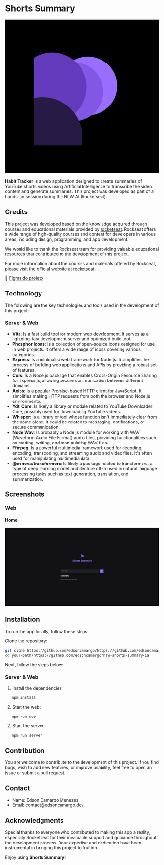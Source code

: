 # Shorts Summary

![Shorts Summary Logo](./public/logo.jpg)

**Habit Tracker** is a web application designed to create summaries of YouTube shorts videos using Artificial Intelligence to transcribe the video content and generate summaries. This project was developed as part of a hands-on session during the NLW AI (Rocketseat).

## Credits

This project was developed based on the knowledge acquired through courses and educational materials provided by [rocketseat](https://www.rocketseat.com.br). Rockseat offers a wide range of high-quality courses and content for developers in various areas, including design, programming, and app development.

We would like to thank the Rockseat team for providing valuable educational resources that contributed to the development of this project.

For more information about the courses and materials offered by Rockseat, please visit the official website at [rocketseat](https://www.rocketseat.com.br).

🎨 [Figma do projeto](https://www.figma.com/community/file/1282823495335498952/shorts-summary-trilha-foundations)

## Technology

The following are the key technologies and tools used in the development of this project:

### Server & Web

- **Vite**: Is a fast build tool for modern web development. It serves as a lightning-fast development server and optimized build tool.
- **Phosphor Icons**: Is a collection of open-source icons designed for use in web projects. It offers a wide range of icons covering various categories.
- **Express**: Is a minimalist web framework for Node.js. It simplifies the process of building web applications and APIs by providing a robust set of features.
- **Cors**: Is a Node.js package that enables Cross-Origin Resource Sharing for Express.js, allowing secure communication between different domains.
- **Axios**: Is a popular Promise-based HTTP client for JavaScript. It simplifies making HTTP requests from both the browser and Node.js environments.
- **Ydtl Core**: Is likely a library or module related to YouTube Downloader Core, possibly used for downloading YouTube videos.
- **Whisper**: Is a library or tool whose function isn't immediately clear from the name alone. It could be related to messaging, notifications, or secure communication.
- **Node Wav**: Is probably a Node.js module for working with WAV (Waveform Audio File Format) audio files, providing functionalities such as reading, writing, and manipulating WAV files.
- **Ffmpeg**: Is a powerful multimedia framework used for decoding, encoding, transcoding, and streaming audio and video files. It's often used for manipulating multimedia data.
- **@xenova/transformers**: Is likely a package related to transformers, a type of deep learning model architecture often used in natural language processing tasks such as text generation, translation, and summarization.

## Screenshots

### Web

#### Home

![Home](./public/screenshots/1.png)

## Installation

To run the app locally, follow these steps:

Clone the repository:

```bash
git clone https://github.com/edsoncamargo/https://github.com/edsoncamargo/nlw-shorts-summary-ia
cd your-path/https://github.com/edsoncamargo/nlw-shorts-summary-ia
```

Next, follow the steps below:

### Server & Web

1. Install the dependencies:

```bash
   npm install
```

2. Start the web:

```bash
   npm run web
```

2. Start the server:

```bash
   npm run server
```

## Contribution

You are welcome to contribute to the development of this project. If you find bugs, wish to add new features, or improve usability, feel free to open an issue or submit a pull request.

## Contact

- Name: Edson Camargo Menezes
- Email: contact@edsoncamargo.dev

## Acknowledgments

Special thanks to everyone who contributed to making this app a reality, especially Rocketseat for their invaluable support and guidance throughout the development process. Your expertise and dedication have been instrumental in bringing this project to fruition.

Enjoy using **Shorts Summary!**

